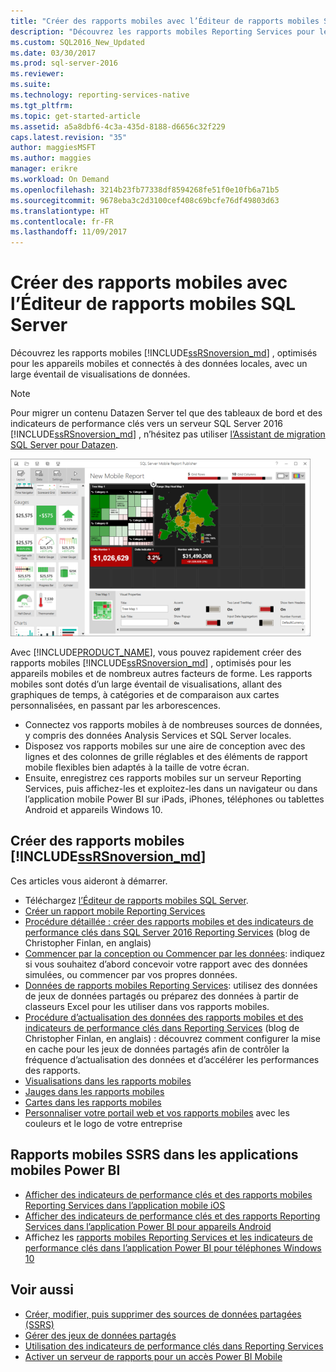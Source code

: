 ```yaml
---
title: "Créer des rapports mobiles avec l’Éditeur de rapports mobiles SQL Server | Microsoft Docs"
description: "Découvrez les rapports mobiles Reporting Services pour les appareils mobiles et connectés à des données locales, avec un large éventail de visualisations de données."
ms.custom: SQL2016_New_Updated
ms.date: 03/30/2017
ms.prod: sql-server-2016
ms.reviewer: 
ms.suite: 
ms.technology: reporting-services-native
ms.tgt_pltfrm: 
ms.topic: get-started-article
ms.assetid: a5a8dbf6-4c3a-435d-8188-d6656c32f229
caps.latest.revision: "35"
author: maggiesMSFT
ms.author: maggies
manager: erikre
ms.workload: On Demand
ms.openlocfilehash: 3214b23fb77338df8594268fe51f0e10fb6a71b5
ms.sourcegitcommit: 9678eba3c2d3100cef408c69bcfe76df49803d63
ms.translationtype: HT
ms.contentlocale: fr-FR
ms.lasthandoff: 11/09/2017
---
```

# <a name="create-mobile-reports-with-sql-server-mobile-report-publisher"></a>Créer des rapports mobiles avec l’Éditeur de rapports mobiles SQL Server
Découvrez les rapports mobiles [!INCLUDE[ssRSnoversion_md](../../includes/ssrsnoversion-md.md)] , optimisés pour les appareils mobiles et connectés à des données locales, avec un large éventail de visualisations de données. 

>[!NOTE]
>  Pour migrer un contenu Datazen Server tel que des tableaux de bord et des indicateurs de performance clés vers un serveur SQL Server 2016 [!INCLUDE[ssRSnoversion_md](../../includes/ssrsnoversion-md.md)] , n’hésitez pas utiliser [l’Assistant de migration SQL Server pour Datazen](https://www.microsoft.com/en-us/download/details.aspx?id=53128). 
 
![SS_MRP_LayoutTabSm](../../reporting-services/media/ss-mrp-layouttabsm.png)  

Avec [!INCLUDE[PRODUCT_NAME](../../includes/ss-mobilereptpub-long.md)], vous pouvez rapidement créer des rapports mobiles [!INCLUDE[ssRSnoversion_md](../../includes/ssrsnoversion-md.md)] , optimisés pour les appareils mobiles et de nombreux autres facteurs de forme. Les rapports mobiles sont dotés d’un large éventail de visualisations, allant des graphiques de temps, à catégories et de comparaison aux cartes personnalisées, en passant par les arborescences. 

* Connectez vos rapports mobiles à de nombreuses sources de données, y compris des données Analysis Services et SQL Server locales. 
* Disposez vos rapports mobiles sur une aire de conception avec des lignes et des colonnes de grille réglables et des éléments de rapport mobile flexibles bien adaptés à la taille de votre écran. 
* Ensuite, enregistrez ces rapports mobiles sur un serveur Reporting Services, puis affichez-les et exploitez-les dans un navigateur ou dans l’application mobile Power BI sur iPads, iPhones, téléphones ou tablettes Android et appareils Windows 10.
  
## <a name="create-includessrsnoversionmdincludesssrsnoversion-mdmd--mobile-reports"></a>Créer des rapports mobiles [!INCLUDE[ssRSnoversion_md](../../includes/ssrsnoversion-md.md)]  
  
Ces articles vous aideront à démarrer.
-  Téléchargez [l’Éditeur de rapports mobiles SQL Server](http://go.microsoft.com/fwlink/?LinkID=733527).  
-  [Créer un rapport mobile Reporting Services](../../reporting-services/mobile-reports/create-a-reporting-services-mobile-report.md)  
-  [Procédure détaillée : créer des rapports mobiles et des indicateurs de performance clés dans SQL Server 2016 Reporting Services](http://christopherfinlan.com/2015/12/21/how-to-create-mobile-reports-and-kpis-in-sql-server-reporting-services-2016-an-end-to-end-walkthrough/) (blog de Christopher Finlan, en anglais)  
- [Commencer par la conception ou Commencer par les données](../../reporting-services/mobile-reports/design-first-or-data-first-when-creating-in-reporting-services-mobile-reports.md): indiquez si vous souhaitez d’abord concevoir votre rapport avec des données simulées, ou commencer par vos propres données.  
- [Données de rapports mobiles Reporting Services](../../reporting-services/mobile-reports/data-for-reporting-services-mobile-reports.md): utilisez des données de jeux de données partagés ou préparez des données à partir de classeurs Excel pour les utiliser dans vos rapports mobiles.
- [Procédure d’actualisation des données des rapports mobiles et des indicateurs de performance clés dans Reporting Services](http://christopherfinlan.com/2016/02/10/so-refreshinghow-data-refresh-works-with-mobile-reports-and-kpis-in-reporting-services/) (blog de Christopher Finlan, en anglais) : découvrez comment configurer la mise en cache pour les jeux de données partagés afin de contrôler la fréquence d’actualisation des données et d’accélérer les performances des rapports.
- [Visualisations dans les rapports mobiles](../../reporting-services/mobile-reports/add-visualizations-to-reporting-services-mobile-reports.md)
- [Jauges dans les rapports mobiles](../../reporting-services/mobile-reports/add-gauges-to-mobile-reports-reporting-services.md)
- [Cartes dans les rapports mobiles](../../reporting-services/mobile-reports/maps-in-reporting-services-mobile-reports.md)
- [Personnaliser votre portail web et vos rapports mobiles](../../reporting-services/branding-the-web-portal.md) avec les couleurs et le logo de votre entreprise
  
## <a name="ssrs-mobile-reports-in-the-power-bi-mobile-apps"></a>Rapports mobiles SSRS dans les applications mobiles Power BI

-  [Afficher des indicateurs de performance clés et des rapports mobiles Reporting Services dans l’application mobile iOS](https://powerbi.microsoft.com/documentation/powerbi-mobile-iphone-kpis-mobile-reports)
-  [Afficher des indicateurs de performance clés et des rapports Reporting Services dans l’application Power BI pour appareils Android](https://powerbi.microsoft.com/documentation/powerbi-mobile-android-kpis-mobile-reports)
-  Affichez les [rapports mobiles Reporting Services et les indicateurs de performance clés dans l’application Power BI pour téléphones Windows 10](https://powerbi.microsoft.com/documentation/powerbi-mobile-win10-kpis-mobile-reports/)    

## <a name="see-also"></a>Voir aussi  
  
-   [Créer, modifier, puis supprimer des sources de données partagées (SSRS)](../../reporting-services/report-data/create-modify-and-delete-shared-data-sources-ssrs.md)  
-   [Gérer des jeux de données partagés](../../reporting-services/report-data/manage-shared-datasets.md)  
-  [Utilisation des indicateurs de performance clés dans Reporting Services](../../reporting-services/working-with-kpis-in-reporting-services.md)  
- [Activer un serveur de rapports pour un accès Power BI Mobile](../../reporting-services/report-server/enable-a-report-server-for-power-bi-mobile-access.md)  

  
  


